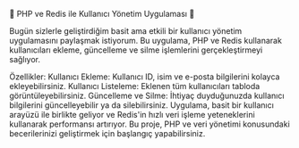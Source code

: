 🚀 PHP ve Redis ile Kullanıcı Yönetim Uygulaması 🚀

Bugün sizlerle geliştirdiğim basit ama etkili bir kullanıcı yönetim uygulamasını paylaşmak istiyorum. Bu uygulama, PHP ve Redis kullanarak kullanıcıları ekleme, güncelleme ve silme işlemlerini gerçekleştirmeyi sağlıyor.

Özellikler:
Kullanıcı Ekleme: Kullanıcı ID, isim ve e-posta bilgilerini kolayca ekleyebilirsiniz.
Kullanıcı Listeleme: Eklenen tüm kullanıcıları tabloda görüntüleyebilirsiniz.
Güncelleme ve Silme: İhtiyaç duyduğunuzda kullanıcı bilgilerini güncelleyebilir ya da silebilirsiniz.
Uygulama, basit bir kullanıcı arayüzü ile birlikte geliyor ve Redis'in hızlı veri işleme yeteneklerini kullanarak performansı artırıyor. Bu proje, PHP ve veri yönetimi konusundaki becerilerinizi geliştirmek için başlangıç yapabilirsiniz.
